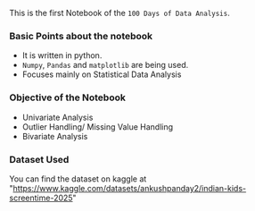 This is the first Notebook of the `100 Days of Data Analysis`.

### Basic Points about the notebook
- It is written in python.
- `Numpy`, `Pandas` and `matplotlib` are being used.
- Focuses mainly on Statistical Data Analysis

### Objective of the Notebook
- Univariate Analysis
- Outlier Handling/ Missing Value Handling
- Bivariate Analysis

### Dataset Used
You can find the dataset on kaggle at "https://www.kaggle.com/datasets/ankushpanday2/indian-kids-screentime-2025"

